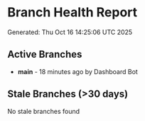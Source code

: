 # Branch Health Report
Generated: Thu Oct 16 14:25:06 UTC 2025

## Active Branches
- **main** - 18 minutes ago by Dashboard Bot

## Stale Branches (>30 days)
No stale branches found
